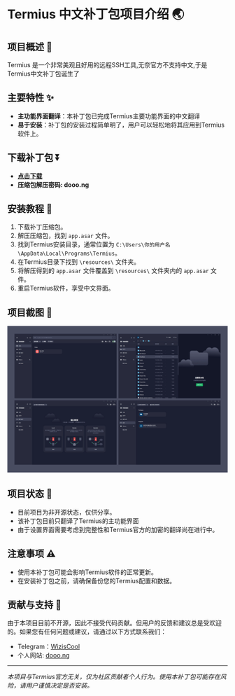 # Termius 中文补丁包项目介绍 🌏

## 项目概述 📖
Termius 是一个非常美观且好用的远程SSH工具,无奈官方不支持中文,于是Termius中文补丁包诞生了

## 主要特性 ✨
- **主功能界面翻译**：本补丁包已完成Termius主要功能界面的中文翻译
- **易于安装**：补丁包的安装过程简单明了，用户可以轻松地将其应用到Termius软件上。

## 下载补丁包 ⏬
- [**点击下载**](./Termius-Chinese-Patch.zip)
- **压缩包解压密码: dooo.ng**
## 安装教程 🔧
1. 下载补丁压缩包。
2. 解压压缩包，找到 `app.asar` 文件。
3. 找到Termius安装目录，通常位置为 `C:\Users\你的用户名\AppData\Local\Programs\Termius`。
4. 在Termius目录下找到 `\resources\` 文件夹。
5. 将解压得到的 `app.asar` 文件覆盖到 `\resources\` 文件夹内的 `app.asar` 文件。
6. 重启Termius软件，享受中文界面。

## 项目截图 📸
![项目截图](./ScreenShot/ScreenShot.png)

## 项目状态 🚀
- 目前项目为非开源状态，仅供分享。
- 该补丁包目前只翻译了Termius的主功能界面
- 由于设置界面需要考虑到完整性和Termius官方的加密的翻译尚在进行中。

## 注意事项 ⚠️
- 使用本补丁包可能会影响Termius软件的正常更新。
- 在安装补丁包之前，请确保备份您的Termius配置和数据。

## 贡献与支持 💬
由于本项目目前不开源，因此不接受代码贡献。但用户的反馈和建议总是受欢迎的。如果您有任何问题或建议，请通过以下方式联系我们：

- Telegram：[WizisCool](https://t.me/WizisCool)
- 个人网站:  [dooo.ng](https://dooo.ng)

---

*本项目与Termius官方无关，仅为社区贡献者个人行为。使用本补丁包可能存在风险，请用户谨慎决定是否安装。*
